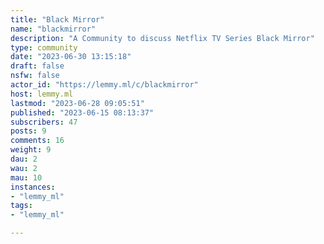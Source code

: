 ```yaml
---
title: "Black Mirror" 
name: "blackmirror"
description: "A Community to discuss Netflix TV Series Black Mirror"
type: community
date: "2023-06-30 13:15:18"
draft: false
nsfw: false
actor_id: "https://lemmy.ml/c/blackmirror"
host: lemmy.ml
lastmod: "2023-06-28 09:05:51"
published: "2023-06-15 08:13:37"
subscribers: 47
posts: 9
comments: 16
weight: 9
dau: 2
wau: 2
mau: 10
instances:
- "lemmy_ml"
tags: 
- "lemmy_ml"

---
```

